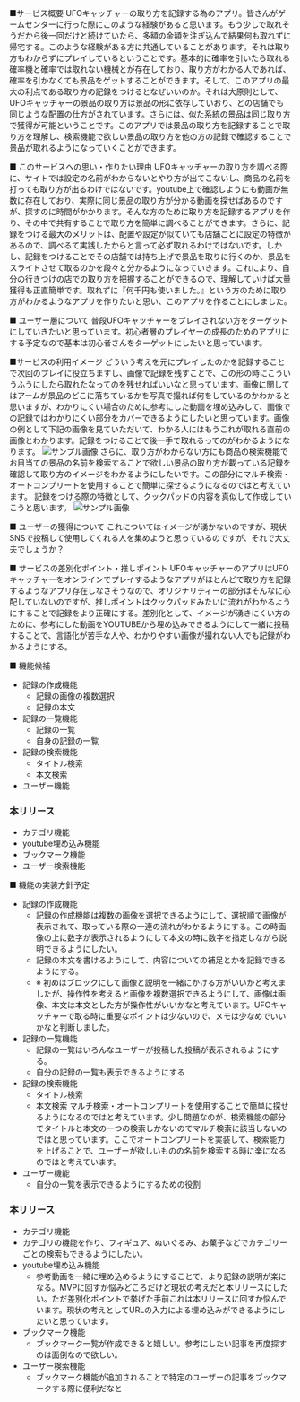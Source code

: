 ■サービス概要
UFOキャッチャーの取り方を記録する為のアプリ。皆さんがゲームセンターに行った際にこのような経験があると思います。もう少しで取れそうだから後一回だけと続けていたら、多額の金額を注ぎ込んで結果何も取れずに帰宅する。このような経験がある方に共通していることがあります。それは取り方もわからずにプレイしているということです。基本的に確率を引いたら取れる確率機と確率では取れない機械とが存在しており、取り方がわかる人であれば、確率を引かなくても景品をゲットすることができます。そして、このアプリの最大の利点である取り方の記録をつけるとなぜいいのか。それは大原則として、UFOキャッチャーの景品の取り方は景品の形に依存していおり、どの店舗でも同じような配置の仕方がされています。さらには、似た系統の景品は同じ取り方で獲得が可能ということです。このアプリでは景品の取り方を記録することで取り方を理解し、検索機能で欲しい景品の取り方を他の方の記録で確認することで景品が取れるようになっていくことができます。

■ このサービスへの思い・作りたい理由
UFOキャッチャーの取り方を調べる際に、サイトでは設定の名前がわからないとやり方が出てこないし、商品の名前を打っても取り方が出るわけではないです。youtube上で確認しようにも動画が無数に存在しており、実際に同じ景品の取り方が分かる動画を探せばあるのですが、探すのに時間がかかります。そんな方のために取り方を記録するアプリを作り、その中で共有することで取り方を簡単に調べることができます。さらに、記録をつける最大のメリットは、配置や設定が似ていても店舗ごとに設定の特徴があるので、調べるて実践したからと言って必ず取れるわけではないです。しかし、記録をつけることでその店舗では持ち上げで景品を取りに行くのか、景品をスライドさせて取るのかを段々と分かるようになっていきます。これにより、自分の行きつけの店での取り方を把握することができるので、理解していけば大量獲得も正直簡単です。取れずに『何千円も使いました。』という方のために取り方がわかるようなアプリを作りたいと思い、このアプリを作ることにしました。

■ ユーザー層について
普段UFOキャッチャーをプレイされない方をターゲットにしていきたいと思っています。初心者層のプレイヤーの成長のためのアプリにする予定なので基本は初心者さんをターゲットにしたいと思っています。

■サービスの利用イメージ
どういう考えを元にプレイしたのかを記録することで次回のプレイに役立ちますし、画像で記録を残すことで、この形の時にこういうふうにしたら取れたなってのを残せればいいなと思っています。画像に関してはアームが景品のどこに落ちているかを写真で撮れば何をしているのかわかると思いますが、わかりにくい場合のために参考にした動画を埋め込みして、画像での記録ではわかりにくい部分をカバーできるようにしたいと思っています。画像の例として下記の画像を見ていただいて、わかる人にはもうこれが取れる直前の画像とわかります。記録をつけることで後一手で取れるってのがわかるようになります。
![サンプル画像](https://i.gyazo.com/25cb6b4072bc0e957006654b6bfb0187.jpg)
さらに、取り方がわからない方にも商品の検索機能でお目当ての景品の名前を検索することで欲しい景品の取り方が載っている記録を確認して取り方のイメージをわかるようにしたいです。この部分にマルチ検索・オートコンプリートを使用することで簡単に探せるようになるのではと考えています。
記録をつける際の特徴として、クックパッドの内容を真似して作成していこうと思います。
![サンプル画像](https://i.gyazo.com/bf63bb34d8797224721c96dfd7b19075.png)


■ ユーザーの獲得について
これについてはイメージが湧かないのですが、現状SNSで投稿して使用してくれる人を集めようと思っているのですが、それで大丈夫でしょうか？


■ サービスの差別化ポイント・推しポイント
UFOキャッチャーのアプリはUFOキャッチャーをオンラインでプレイするようなアプリがほとんどで取り方を記録するようなアプリ存在しなさそうなので、オリジナリティーの部分はそんなに心配していないのですが、推しポイントはクックパッドみたいに流れがわかるようにすることで記録をより正確にする。差別化として、イメージが湧きにくい方のために、参考にした動画をYOUTUBEから埋め込みできるようにして一緒に投稿することで、言語化が苦手な人や、わかりやすい画像が撮れない人でも記録がわかるようにする。

■ 機能候補
- 記録の作成機能
  - 記録の画像の複数選択
  - 記録の本文
- 記録の一覧機能
  - 記録の一覧
  - 自身の記録の一覧
- 記録の検索機能
  - タイトル検索
  - 本文検索
- ユーザー機能
 ### 本リリース
 - カテゴリ機能
- youtube埋め込み機能
- ブックマーク機能
- ユーザー検索機能


■ 機能の実装方針予定

- 記録の作成機能
  - 記録の作成機能は複数の画像を選択できるようにして、選択順で画像が表示されて、取っている際の一連の流れがわかるようにする。この時画像の上に数字が表示されるようにして本文の時に数字を指定しながら説明できるようにしたい。
  - 記録の本文を書けるようにして、内容についての補足とかを記録できるようにする。
  - ※ 初めはブロックにして画像と説明を一緒にかける方がいいかと考えましたが、操作性を考えると画像を複数選択できるようにして、画像は画像、本文は本文とした方が操作性がいいかなと考えています。UFOキャッチャーで取る時に重要なポイントは少ないので、メモは少なめでいいかなと判断しました。
- 記録の一覧機能
  - 記録の一覧はいろんなユーザーが投稿した投稿が表示されるようにする。
  - 自分の記録の一覧も表示できるようにする
- 記録の検索機能
  - タイトル検索
  - 本文検索
マルチ検索・オートコンプリートを使用することで簡単に探せるようになるのではと考えています。少し問題なのが、検索機能の部分でタイトルと本文の一つの検索しかないのでマルチ検索に該当しないのではと思っています。ここでオートコンプリートを実装して、検索能力を上げることで、ユーザーが欲しいものの名前を検索する時に楽になるのではと考えています。
- ユーザー機能
  - 自分の一覧を表示できるようにするための役割
 ### 本リリース
 - カテゴリ機能
  - カテゴリの機能を作り、フィギュア、ぬいぐるみ、お菓子などでカテゴリーごとの検索もできるようにしたい。
- youtube埋め込み機能
  - 参考動画を一緒に埋め込めるようにすることで、より記録の説明が楽になる。MVPに回すか悩みどころだけど現状の考えだと本リリースにしたい。ただ差別化ポイントで挙げた手前これは本リリースに回すか悩んでいます。現状の考えとしてURLの入力による埋め込みができるようにしたいと思っています。
- ブックマーク機能
  - ブックマーク一覧が作成できると嬉しい。参考にしたい記事を再度探すのは面倒なので欲しい。
- ユーザー検索機能
  - ブックマーク機能が追加されることで特定のユーザーの記事をブックマークする際に便利だなと



